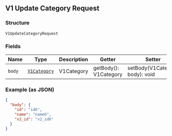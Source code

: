 ## V1 Update Category Request

### Structure

`V1UpdateCategoryRequest`

### Fields

| Name | Type | Description | Getter | Setter |
|  --- | --- | --- | --- | --- |
| `body` | [`V1Category`](/doc/models/v1-category.md) | V1Category | getBody(): V1Category | setBody(V1Category body): void |

### Example (as JSON)

```json
{
  "body": {
    "id": "id6",
    "name": "name6",
    "v2_id": "v2_id6"
  }
}
```

